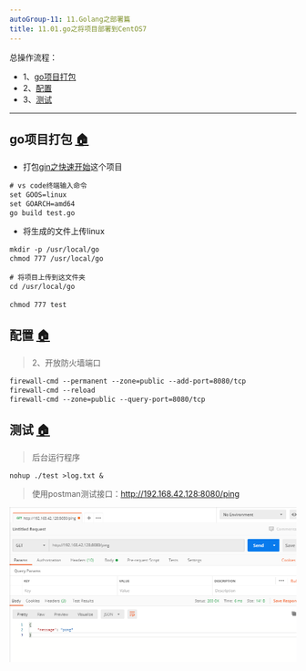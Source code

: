```yaml
---
autoGroup-11: 11.Golang之部署篇
title: 11.01.go之将项目部署到CentOS7
---
```


总操作流程：
- 1、[go项目打包](#go-01)
- 2、[配置](#go-02)
- 3、[测试](#go-03)

***

## go项目打包 <a name="go-01" href="#" >:house:</a>

- 打包[gin之快速开始](/后台/Golang/02.01.gin之快速开始.md)这个项目

```shell
# vs code终端输入命令
set GOOS=linux
set GOARCH=amd64
go build test.go
```

- 将生成的文件上传linux

```shell
mkdir -p /usr/local/go
chmod 777 /usr/local/go

# 将项目上传到这文件夹
cd /usr/local/go

chmod 777 test
```

## 配置 <a name="go-02" href="#" >:house:</a>

> 2、开放防火墙端口
```
firewall-cmd --permanent --zone=public --add-port=8080/tcp
firewall-cmd --reload
firewall-cmd --zone=public --query-port=8080/tcp
```

## 测试 <a name="go-03" href="#" >:house:</a>

> 后台运行程序

```shell
nohup ./test >log.txt &

```

> 使用postman测试接口：http://192.168.42.128:8080/ping

![](./image/11.01-1.png)
